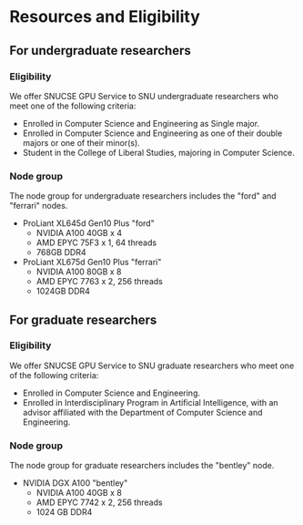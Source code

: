 # Resources and Eligibility

## For undergraduate researchers

### Eligibility

We offer SNUCSE GPU Service to SNU undergraduate researchers who meet one of the following criteria:

- Enrolled in Computer Science and Engineering as Single major.
- Enrolled in Computer Science and Engineering as one of their double majors or one of their minor(s).
- Student in the College of Liberal Studies, majoring in Computer Science.

### Node group

The node group for undergraduate researchers includes the "ford" and "ferrari" nodes.

- ProLiant XL645d Gen10 Plus "ford"
  - NVIDIA A100 40GB x 4
  - AMD EPYC 75F3 x 1, 64 threads
  - 768GB DDR4
- ProLiant XL675d Gen10 Plus "ferrari"
  - NVIDIA A100 80GB x 8
  - AMD EPYC 7763 x 2, 256 threads
  - 1024GB DDR4

## For graduate researchers

### Eligibility

We offer SNUCSE GPU Service to SNU graduate researchers who meet one of the following criteria:

- Enrolled in Computer Science and Engineering.
- Enrolled in Interdisciplinary Program in Artificial Intelligence, with an advisor affiliated with the Department of Computer Science and Engineering.

### Node group

The node group for graduate researchers includes the "bentley" node.

- NVIDIA DGX A100 "bentley"
  - NVIDIA A100 40GB x 8
  - AMD EPYC 7742 x 2, 256 threads
  - 1024 GB DDR4
